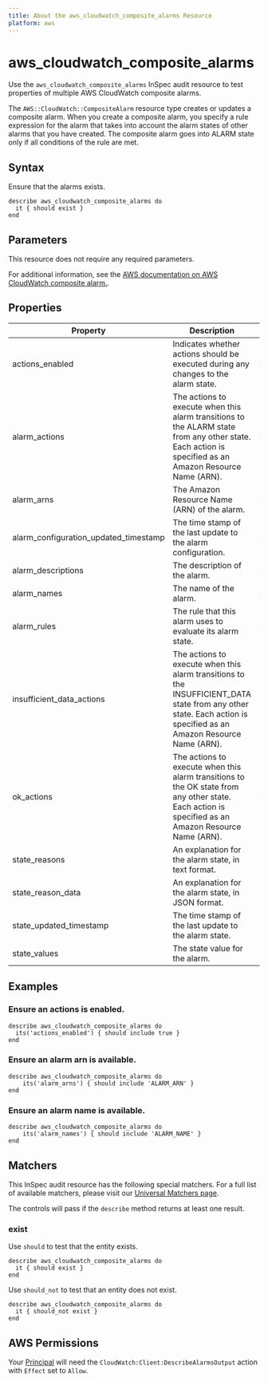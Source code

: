 ```yaml
---
title: About the aws_cloudwatch_composite_alarms Resource
platform: aws
---
```


# aws_cloudwatch_composite_alarms

Use the `aws_cloudwatch_composite_alarms` InSpec audit resource to test properties of multiple AWS CloudWatch composite alarms.

The `AWS::CloudWatch::CompositeAlarm` resource type creates or updates a composite alarm. When you create a composite alarm, you specify a rule expression for the alarm that takes into account the alarm states of other alarms that you have created. The composite alarm goes into ALARM state only if all conditions of the rule are met.

## Syntax

Ensure that the alarms exists.

    describe aws_cloudwatch_composite_alarms do
      it { should exist }
    end

## Parameters

This resource does not require any required parameters.

For additional information, see the [AWS documentation on AWS CloudWatch composite alarm.](https://docs.aws.amazon.com/AWSCloudFormation/latest/UserGuide/aws-resource-cloudwatch-compositealarm.html).

## Properties

| Property | Description | Fields |
| --- | --- | --- |
| actions_enabled | Indicates whether actions should be executed during any changes to the alarm state. | actions_enabled |
| alarm_actions | The actions to execute when this alarm transitions to the ALARM state from any other state. Each action is specified as an Amazon Resource Name (ARN). | alarm_actions |
| alarm_arns | The Amazon Resource Name (ARN) of the alarm. | alarm_arn |
| alarm_configuration_updated_timestamp | The time stamp of the last update to the alarm configuration. | alarm_configuration_updated_timestamp |
| alarm_descriptions | The description of the alarm. | alarm_description |
| alarm_names | The name of the alarm. | alarm_name |
| alarm_rules | The rule that this alarm uses to evaluate its alarm state. | alarm_rule |
| insufficient_data_actions | The actions to execute when this alarm transitions to the INSUFFICIENT_DATA state from any other state. Each action is specified as an Amazon Resource Name (ARN). | insufficient_data_actions |
| ok_actions | The actions to execute when this alarm transitions to the OK state from any other state. Each action is specified as an Amazon Resource Name (ARN). | ok_actions |
| state_reasons | An explanation for the alarm state, in text format. | state_reason |
| state_reason_data | An explanation for the alarm state, in JSON format. | state_reason_data |
| state_updated_timestamp | The time stamp of the last update to the alarm state. | state_updated_timestamp |
| state_values | The state value for the alarm. | state_value |

## Examples

### Ensure an actions is enabled.

    describe aws_cloudwatch_composite_alarms do
      its('actions_enabled') { should include true }
    end

### Ensure an alarm arn is available.

    describe aws_cloudwatch_composite_alarms do
        its('alarm_arns') { should include 'ALARM_ARN' }
    end

### Ensure an alarm name is available.

    describe aws_cloudwatch_composite_alarms do
        its('alarm_names') { should include 'ALARM_NAME' }
    end

## Matchers

This InSpec audit resource has the following special matchers. For a full list of available matchers, please visit our [Universal Matchers page](https://www.inspec.io/docs/reference/matchers/).

The controls will pass if the `describe` method returns at least one result.

### exist

Use `should` to test that the entity exists.

    describe aws_cloudwatch_composite_alarms do
      it { should exist }
    end

Use `should_not` to test that an entity does not exist.

    describe aws_cloudwatch_composite_alarms do
      it { should_not exist }
    end

## AWS Permissions

Your [Principal](https://docs.aws.amazon.com/IAM/latest/UserGuide/intro-structure.html#intro-structure-principal) will need the `CloudWatch:Client:DescribeAlarmsOutput` action with `Effect` set to `Allow`.